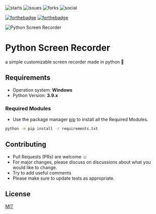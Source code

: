 ![starts](https://img.shields.io/github/stars/iamDyeus/python-screen-recorder)
![issues](https://img.shields.io/github/issues/iamDyeus/python-screen-recorder)
![forks](https://img.shields.io/github/forks/iamDyeus/python-screen-recorder)
![social](https://img.shields.io/github/license/iamDyeus/python-screen-recorder)

[![forthebadge](https://forthebadge.com/images/badges/made-with-python.svg)](https://forthebadge.com)
[![forthebadge](https://forthebadge.com/images/badges/open-source.svg)](https://forthebadge.com)



![Python Screen Recorder](https://user-images.githubusercontent.com/87000693/151590521-2e762af1-ffc4-40b0-863d-d1b11d0a40f9.png)

# Python Screen Recorder 
a simple customizable screen recorder made in python 🐍

## Requirements
* Operation system: **Windows**
* Python Version: **3.9.x**
### Required Modules
* Use the package manager [pip](https://pip.pypa.io/en/stable/) to install all the Required Modules.
```bash
python -m pip install -r requirements.txt
```

## Contributing
* Pull Requests (PRs) are welcome :relaxed:
* For major changes, please discuss on discussions about what you would like to change.
* Try to add useful comments
* Please make sure to update tests as appropriate.

## License
[MIT](https://choosealicense.com/licenses/mit/)
